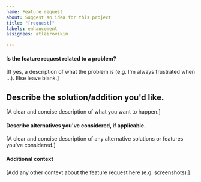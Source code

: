 ```yaml
---
name: Feature request
about: Suggest an idea for this project
title: "[request]"
labels: enhancement
assignees: atlairovikin

---
```


#### Is the feature request related to a problem?
[If yes, a description of what the problem is (e.g. I'm always frustrated when ...). Else leave blank.]

## Describe the solution/addition you'd like.
[A clear and concise description of what you want to happen.]

#### Describe alternatives you've considered, if applicable.
[A clear and concise description of any alternative solutions or features you've considered.]

#### Additional context
[Add any other context about the feature request here (e.g. screenshots).]
